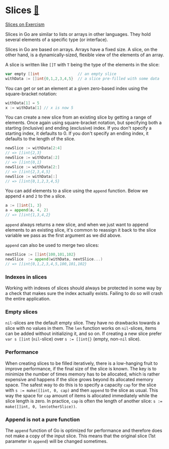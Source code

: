 # Slices [📝](https://gobyexample.com/slices)

[Slices on Exercism](https://exercism.org/tracks/go/concepts/slices)

Slices in Go are similar to lists or arrays in other languages. They hold several elements of a specific type (or interface).

Slices in Go are based on arrays. Arrays have a fixed size. A slice, on the other hand, is a dynamically-sized, flexible view of the elements of an array.

A slice is written like `[]T` with `T` being the type of the elements in the slice:

```go
var empty []int                 // an empty slice
withData := []int{0,1,2,3,4,5}  // a slice pre-filled with some data
```

You can get or set an element at a given zero-based index using the square-bracket notation:

```go
withData[1] = 5
x := withData[1] // x is now 5
```

You can create a new slice from an existing slice by getting a range of elements. Once again using square-bracket notation, but specifying both a starting (inclusive) and ending (exclusive) index. If you don't specify a starting index, it defaults to 0. If you don't specify an ending index, it defaults to the length of the slice.

```go
newSlice := withData[2:4]
// => []int{2,3}
newSlice := withData[:2]
// => []int{0,1}
newSlice := withData[2:]
// => []int{2,3,4,5}
newSlice := withData[:]
// => []int{0,1,2,3,4,5}
```

You can add elements to a slice using the `append` function. Below we append `4` and `2` to the `a` slice.

```go
a := []int{1, 3}
a = append(a, 4, 2)
// => []int{1,3,4,2}
```

`append` always returns a new slice, and when we just want to append elements to an existing slice, it's common to reassign it back to the slice variable we pass as the first argument as we did above.

`append` can also be used to merge two slices:

```go
nextSlice := []int{100,101,102}
newSlice  := append(withData, nextSlice...)
// => []int{0,1,2,3,4,5,100,101,102}
```

### Indexes in slices

Working with indexes of slices should always be protected in some way by a check that makes sure the index actually exists. Failing to do so will crash the entire application.

### Empty slices

`nil`-slices are the default empty slice. They have no drawbacks towards a slice with no values in them. The `len` function works on `nil`-slices, items can be added without initializing it, and so on. If creating a new slice prefer `var s []int` (`nil`-slice) over `s := []int{}` (empty, non-`nil` slice).

### Performance

When creating slices to be filled iteratively, there is a low-hanging fruit to improve performance, if the final size of the slice is known. The key is to minimize the number of times memory has to be allocated, which is rather expensive and happens if the slice grows beyond its allocated memory space. The safest way to do this is to specify a capacity `cap` for the slice with `s := make([]int, 0, cap)` and then `append` to the slice as usual. This way the space for `cap` amount of items is allocated immediately while the slice length is zero. In practice, `cap` is often the length of another slice: `s := make([]int, 0, len(otherSlice))`.

### Append is not a pure function

The `append` function of Go is optimized for performance and therefore does not make a copy of the input slice. This means that the original slice (1st parameter in `append`) will be changed sometimes.
